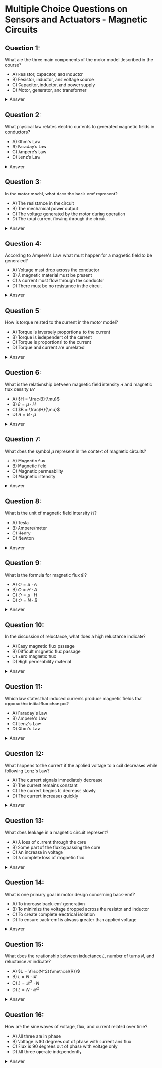 # Multiple Choice Questions on Sensors and Actuators - Magnetic Circuits

## Question 1:
What are the three main components of the motor model described in the course?
- A) Resistor, capacitor, and inductor
- B) Resistor, inductor, and voltage source
- C) Capacitor, inductor, and power supply
- D) Motor, generator, and transformer  
<details>
<summary>Answer</summary>B) Resistor, inductor, and voltage source</details>

## Question 2:
What physical law relates electric currents to generated magnetic fields in conductors?
- A) Ohm's Law
- B) Faraday’s Law
- C) Ampere’s Law
- D) Lenz’s Law  
<details>
<summary>Answer</summary>C) Ampere’s Law</details>

## Question 3:
In the motor model, what does the back-emf represent?
- A) The resistance in the circuit
- B) The mechanical power output
- C) The voltage generated by the motor during operation
- D) The total current flowing through the circuit  
<details>
<summary>Answer</summary>C) The voltage generated by the motor during operation</details>

## Question 4:
According to Ampere's Law, what must happen for a magnetic field to be generated?
- A) Voltage must drop across the conductor
- B) A magnetic material must be present
- C) A current must flow through the conductor
- D) There must be no resistance in the circuit  
<details>
<summary>Answer</summary>C) A current must flow through the conductor</details>

## Question 5:
How is torque related to the current in the motor model?
- A) Torque is inversely proportional to the current
- B) Torque is independent of the current
- C) Torque is proportional to the current
- D) Torque and current are unrelated  
<details>
<summary>Answer</summary>C) Torque is proportional to the current</details>

## Question 6:
What is the relationship between magnetic field intensity $H$ and magnetic flux density $B$?
- A) $H = \frac{B}{\mu}$
- B) $B = \mu \cdot H$
- C) $B = \frac{H}{\mu}$
- D) $H = B \cdot \mu$  
<details>
<summary>Answer</summary>B) $B = \mu \cdot H$</details>

## Question 7:
What does the symbol $\mu$ represent in the context of magnetic circuits?
- A) Magnetic flux
- B) Magnetic field 
- C) Magnetic permeability
- D) Magnetic intensity  
<details>
<summary>Answer</summary>C) Magnetic permeability</details>

## Question 8:
What is the unit of magnetic field intensity $H$?
- A) Tesla
- B) Ampere/meter
- C) Henry
- D) Newton  
<details>
<summary>Answer</summary>B) Ampere/meter</details>

## Question 9:
What is the formula for magnetic flux $\Phi$?
- A) $\Phi = B \cdot A$
- B) $\Phi = H \cdot A$
- C) $\Phi = \mu \cdot H$
- D) $\Phi = N \cdot B$  
<details>
<summary>Answer</summary>A) $\Phi = B \cdot A$</details>

## Question 10:
In the discussion of reluctance, what does a high reluctance indicate?
- A) Easy magnetic flux passage
- B) Difficult magnetic flux passage
- C) Zero magnetic flux
- D) High permeability material  
<details>
<summary>Answer</summary>B) Difficult magnetic flux passage</details>

## Question 11:
Which law states that induced currents produce magnetic fields that oppose the initial flux changes?
- A) Faraday's Law
- B) Ampere's Law
- C) Lenz's Law
- D) Ohm's Law  
<details>
<summary>Answer</summary>C) Lenz's Law</details>

## Question 12:
What happens to the current if the applied voltage to a coil decreases while following Lenz's Law?
- A) The current signals immediately decrease
- B) The current remains constant
- C) The current begins to decrease slowly
- D) The current increases quickly  
<details>
<summary>Answer</summary>C) The current begins to decrease slowly</details>

## Question 13:
What does leakage in a magnetic circuit represent?
- A) A loss of current through the core
- B) Some part of the flux bypassing the core
- C) An increase in voltage
- D) A complete loss of magnetic flux  
<details>
<summary>Answer</summary>B) Some part of the flux bypassing the core</details>

## Question 14:
What is one primary goal in motor design concerning back-emf?
- A) To increase back-emf generation
- B) To minimize the voltage dropped across the resistor and inductor
- C) To create complete electrical isolation 
- D) To ensure back-emf is always greater than applied voltage  
<details>
<summary>Answer</summary>B) To minimize the voltage dropped across the resistor and inductor</details>

## Question 15:
What does the relationship between inductance $L$, number of turns $N$, and reluctance $\mathcal{R}$ indicate?
- A) $L = \frac{N^2}{\mathcal{R}}$
- B) $L = N \cdot \mathcal{R}$
- C) $L = \mathcal{R}^2 \cdot N$
- D) $L = N \cdot \mathcal{R}^2$  
<details>
<summary>Answer</summary>A) $L = \frac{N^2}{\mathcal{R}}$</details>

## Question 16:
How are the sine waves of voltage, flux, and current related over time?
- A) All three are in phase
- B) Voltage is 90 degrees out of phase with current and flux
- C) Flux is 90 degrees out of phase with voltage only
- D) All three operate independently  
<details>
<summary>Answer</summary>B) Voltage is 90 degrees out of phase with current and flux</details>